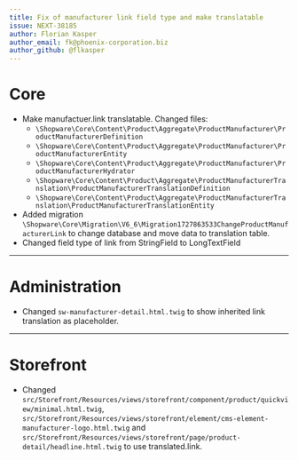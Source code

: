 ```yaml
---
title: Fix of manufacturer link field type and make translatable
issue: NEXT-38185
author: Florian Kasper
author_email: fk@phoenix-corporation.biz
author_github: @flkasper
---
```


# Core

* Make manufactuer.link translatable. Changed files:
    * `\Shopware\Core\Content\Product\Aggregate\ProductManufacturer\ProductManufacturerDefinition`
    * `\Shopware\Core\Content\Product\Aggregate\ProductManufacturer\ProductManufacturerEntity`
    * `\Shopware\Core\Content\Product\Aggregate\ProductManufacturer\ProductManufacturerHydrator`
    * `\Shopware\Core\Content\Product\Aggregate\ProductManufacturerTranslation\ProductManufacturerTranslationDefinition`
    * `\Shopware\Core\Content\Product\Aggregate\ProductManufacturerTranslation\ProductManufacturerTranslationEntity`
* Added migration `\Shopware\Core\Migration\V6_6\Migration1727863533ChangeProductManufacturerLink` to change database
  and move data to translation table.
* Changed field type of link from StringField to LongTextField

___

# Administration

* Changed `sw-manufacturer-detail.html.twig` to show inherited link translation as placeholder.

___

# Storefront

* Changed `src/Storefront/Resources/views/storefront/component/product/quickview/minimal.html.twig`, `src/Storefront/Resources/views/storefront/element/cms-element-manufacturer-logo.html.twig`
and `src/Storefront/Resources/views/storefront/page/product-detail/headline.html.twig` to use translated.link.
